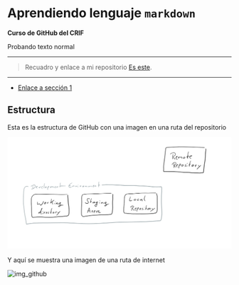 # Aprendiendo lenguaje `markdown`

**Curso de GitHub del CRIF**

Probando texto normal

---

> Recuadro y enlace a mi repositorio [Es este](https://github.com/sbaezfedu/conflicto).

---

- [Enlace a sección 1](#estructura)

## Estructura

Esta es la estructura de GitHub con una imagen en una ruta del repositorio

![git components](img/components.png)

Y aquí se muestra una imagen de una ruta de internet

![img_github](https://cdn.icon-icons.com/icons2/790/PNG/512/github_icon-icons.com_65450.png)

